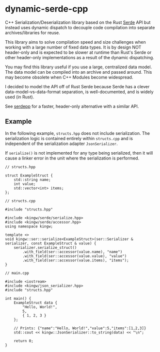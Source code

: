 # dynamic-serde-cpp

C++ Serialization/Deserialization library based on the Rust [Serde](https://serde.rs/) API but instead uses dynamic dispatch to decouple code compilation into separate archives/libraries for reuse.

This library aims to solve compilation speed and size challenges when working with a large number of fixed data types. It is by design NOT header-only and is expected to be slower at runtime than Rust's Serde or other header-only implementations as a result of the dynamic dispatching. 

You may find this library useful if you use a large, centralized data model. The data model can be compiled into an archive and passed around. This may become obsolete when C++ Modules become widespread.

I decided to model the API off of Rust Serde because Serde has a clever data-model-vs-data-format separation, is well-documented, and is widely used (in Rust).

See [serdepp](https://github.com/injae/serdepp/tree/main) for a faster, header-only alternative with a similar API.


## Example

In the following example, `structs.hpp` does not include serialization. The serialization logic is contained entirely within `structs.cpp` and is independent of the serialization adapter `JsonSerializer`.

If `serialize()` is not implemented for any type being serialized, then it will cause a linker error in the unit where the serialization is performed.
```
// structs.hpp

struct ExampleStruct {
    std::string name;
    int value;
    std::vector<int> items;
};
```
```
// structs.cpp

#include "structs.hpp"

#include <kingw/serde/serialize.hpp>
#include <kingw/serde/accessor.hpp>
using namespace kingw;

template <>
void kingw::ser::serialize<ExampleStruct>(ser::Serializer & serializer, const ExampleStruct & value) {
    serializer.serialize_struct()
        .with_field(ser::accessor(value.name), "name")
        .with_field(ser::accessor(value.value), "value")
        .with_field(ser::accessor(value.items), "items");
}
```
```
// main.cpp

#include <iostream>
#include <kingw/json_serializer.hpp>
#include "structs.hpp"

int main() {
    ExampleStruct data {
        "Hello, World!",
        5,
        { 1, 2, 3 }
    };

    // Prints: {"name":"Hello, World!","value":5,"items":[1,2,3]}
    std::cout << kingw::JsonSerializer::to_string(data) << "\n";
    
    return 0;
}
```

